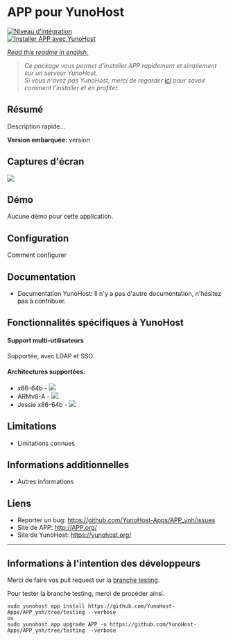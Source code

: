 # APP pour YunoHost

[![Niveau d'intégration](https://dash.yunohost.org/integration/APP.svg)](https://dash.yunohost.org/appci/app/APP)  
[![Installer APP avec YunoHost](https://install-app.yunohost.org/install-with-yunohost.png)](https://install-app.yunohost.org/?app=APP)

*[Read this readme in english.](./README.md)*

> *Ce package vous permet d'installer APP rapidement et simplement sur un serveur YunoHost.  
Si vous n'avez pas YunoHost, merci de regarder [ici](https://yunohost.org/#/install_fr) pour savoir comment l'installer et en profiter.*

## Résumé
Description rapide...

**Version embarquée:** version

## Captures d'écran

![](screenshot.png)

## Démo

Aucune démo pour cette application.

## Configuration

Comment configurer

## Documentation

 * Documentation YunoHost: Il n'y a pas d'autre documentation, n'hésitez pas à contribuer.

## Fonctionnalités spécifiques à YunoHost

#### Support multi-utilisateurs

Supportée, avec LDAP et SSO.

#### Architectures supportées.

* x86-64b - [![](https://ci-apps.yunohost.org/ci/logs/APP%20%28Community%29.svg)](https://ci-apps.yunohost.org/ci/apps/APP/)
* ARMv8-A - [![](https://ci-apps-arm.yunohost.org/ci/logs/APP%20%28Community%29.svg)](https://ci-apps-arm.yunohost.org/ci/apps/APP/)
* Jessie x86-64b - [![](https://ci-stretch.nohost.me/ci/logs/APP%20%28Community%29.svg)](https://ci-stretch.nohost.me/ci/apps/APP/)

## Limitations

* Limitations connues

## Informations additionnelles

* Autres informations

## Liens

 * Reporter un bug: https://github.com/YunoHost-Apps/APP_ynh/issues
 * Site de APP: http://APP.org/
 * Site de YunoHost: https://yunohost.org/

---

Informations à l'intention des développeurs
----------------

Merci de faire vos pull request sur la [branche testing](https://github.com/YunoHost-Apps/APP_ynh/tree/testing).

Pour tester la branche testing, merci de procéder ainsi.
```
sudo yunohost app install https://github.com/YunoHost-Apps/APP_ynh/tree/testing --verbose
ou
sudo yunohost app upgrade APP -u https://github.com/YunoHost-Apps/APP_ynh/tree/testing --verbose
```
